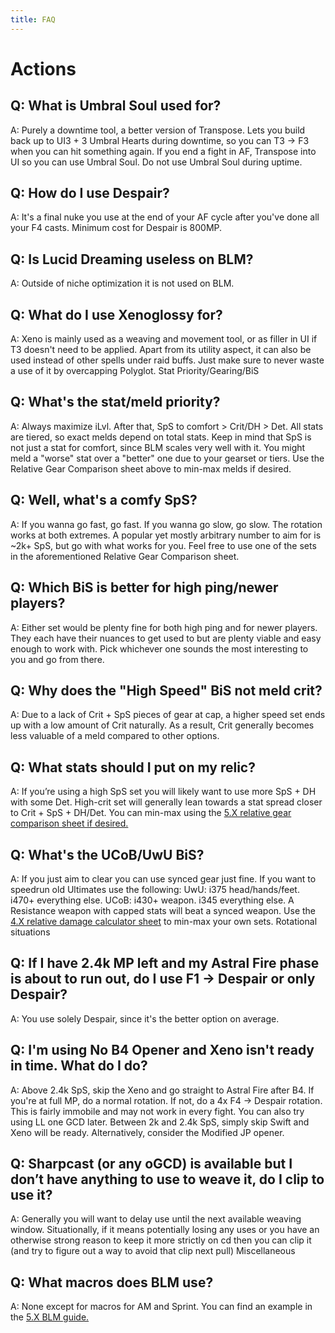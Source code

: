 ```yaml
---
title: FAQ
---
```


# Actions
## Q: What is Umbral Soul used for?
A: Purely a downtime tool, a better version of Transpose. Lets you build back up to UI3 + 3 Umbral Hearts during downtime, so you can T3 -> F3 when you can hit something again. If you end a fight in AF, Transpose into UI so you can use Umbral Soul. Do not use Umbral Soul during uptime.
 
## Q: How do I use Despair?
A: It's a final nuke you use at the end of your AF cycle after you've done all your F4 casts. Minimum cost for Despair is 800MP.
 
## Q: Is Lucid Dreaming useless on BLM?
A: Outside of niche optimization it is not used on BLM.


## Q: What do I use Xenoglossy for?
A: Xeno is mainly used as a weaving and movement tool, or as filler in UI if T3 doesn't need to be applied. Apart from its utility aspect, it can also be used instead of other spells under raid buffs. Just make sure to never waste a use of it by overcapping Polyglot.
Stat Priority/Gearing/BiS
 
## Q: What's the stat/meld priority?
A: Always maximize iLvl. After that, SpS to comfort > Crit/DH > Det. All stats are tiered, so exact melds depend on total stats. Keep in mind that SpS is not just a stat for comfort, since BLM scales very well with it. You might meld a "worse" stat over a "better" one due to your gearset or tiers. Use the Relative Gear Comparison sheet above to min-max melds if desired.


## Q: Well, what's a comfy SpS?
A:  If you wanna go fast, go fast. If you wanna go slow, go slow. The rotation works at both extremes. A popular yet mostly arbitrary number to aim for is ~2k+ SpS, but go with what works for you. Feel free to use one of the sets in the aforementioned Relative Gear Comparison sheet.

## Q: Which BiS is better for high ping/newer players?
A: Either set would be plenty fine for both high ping and for newer players. They each have their nuances to get used to but are plenty viable and easy enough to work with. Pick whichever one sounds the most interesting to you and go from there.
 
## Q: Why does the "High Speed" BiS not meld crit?
A: Due to a lack of Crit + SpS pieces of gear at cap, a higher speed set ends up with a low amount of Crit naturally. As a result, Crit generally becomes less valuable of a meld compared to other options.
 
## Q: What stats should I put on my relic?
A:  If you’re using a high SpS set you will likely want to use more SpS + DH with some Det. High-crit set will generally lean towards a stat spread closer to Crit + SpS + DH/Det. You can min-max using the [5.X relative gear comparison sheet if desired.](http://bit.ly/BLMGear)


## Q: What's the UCoB/UwU BiS?
A: 
If you just aim to clear you can use synced gear just fine. If you want to speedrun old Ultimates use the following:
UwU: i375 head/hands/feet. i470+ everything else.
UCoB: i430+ weapon. i345 everything else.
A Resistance weapon with capped stats will beat a synced weapon.
Use the [4.X relative damage calculator sheet](https://docs.google.com/spreadsheets/d/1mnu8G8p_zC0DVyDz_FNs04tBmUiBq8wRUpxcZf1JOQw/) to min-max your own sets.
Rotational situations


## Q: If I have 2.4k MP left and my Astral Fire phase is about to run out, do I use F1 -> Despair or only Despair?
A: You use solely Despair, since it's the better option on average.


## Q: I'm using No B4 Opener and Xeno isn't ready in time. What do I do?
A: Above 2.4k SpS, skip the Xeno and go straight to Astral Fire after B4. If you're at full MP, do a normal rotation. If not, do a 4x F4 -> Despair rotation. This is fairly immobile and may not work in every fight. You can also try using LL one GCD later.
Between 2k and 2.4k SpS, simply skip Swift and Xeno will be ready. Alternatively, consider the Modified JP opener.



## Q: Sharpcast (or any oGCD) is available but I don’t have anything to use to weave it, do I clip to use it?
A: Generally you will want to delay use until the next available weaving window. Situationally, if it means potentially losing any uses or you have an otherwise strong reason to keep it more strictly on cd then you can clip it (and try to figure out a way to avoid that clip next pull)
Miscellaneous


## Q: What macros does BLM use?
A: None except for macros for AM and Sprint. You can find an example in the [5.X BLM guide.](LINK)
